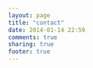 ```yaml
---
layout: page
title: "contact"
date: 2014-01-14 22:59
comments: true
sharing: true
footer: true
---
```

